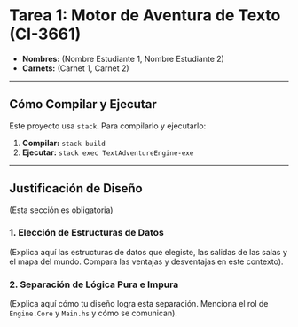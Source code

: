 # Tarea 1: Motor de Aventura de Texto (CI-3661)

- **Nombres:** (Nombre Estudiante 1, Nombre Estudiante 2)
- **Carnets:** (Carnet 1, Carnet 2)

---

## Cómo Compilar y Ejecutar

Este proyecto usa `stack`. Para compilarlo y ejecutarlo:

1.  **Compilar:** `stack build`
2.  **Ejecutar:** `stack exec TextAdventureEngine-exe`

---

## Justificación de Diseño

(Esta sección es obligatoria)

### 1. Elección de Estructuras de Datos

(Explica aquí las estructuras de datos que elegiste, las salidas de las salas y el mapa del mundo. Compara las ventajas y desventajas en este contexto).

### 2. Separación de Lógica Pura e Impura

(Explica aquí cómo tu diseño logra esta separación. Menciona el rol de `Engine.Core` y `Main.hs` y cómo se comunican).
